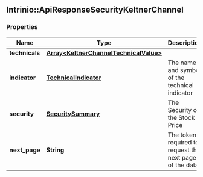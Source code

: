 ## Intrinio::ApiResponseSecurityKeltnerChannel

### Properties
Name | Type | Description | Notes
------------ | ------------- | ------------- | -------------
**technicals** | [**Array&lt;KeltnerChannelTechnicalValue&gt;**](KeltnerChannelTechnicalValue.md) |  | [optional] 
**indicator** | [**TechnicalIndicator**](TechnicalIndicator.md) | The name and symbol of the technical indicator | [optional] 
**security** | [**SecuritySummary**](SecuritySummary.md) | The Security of the Stock Price | [optional] 
**next_page** | **String** | The token required to request the next page of the data | [optional] 


